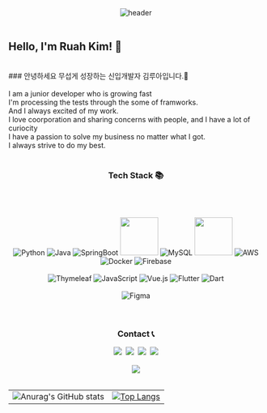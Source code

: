 



<div align="center">
  <img src="https://capsule-render.vercel.app/api?type=rect&color=timeGradient&height=200&text=Welcome&fontSize=30"&desc=Desc&descAlign=20 alt="header">
</div>

<br/>


## Hello, I'm Ruah Kim! 👋
<br>
<div>
### 안녕하세요 무섭게 성장하는 신입개발자 김루아입니다.🙂<br/>
<br>
I am a junior developer who is growing fast<br/>
I'm processing the tests through the some of framworks.<br/>
And I always excited of my work.<br/>
I love coorporation and sharing concerns with people, and I have a lot of curiocity<br/>
I have a passion to solve my business no matter what I got. <br/>
I always strive to do my best.
</div>
<br/>

<h3 align="center">Tech Stack 📚</h3>

<div align="center">

<br/>

<div align="center">
<br/>
<br/>
  
  <img src="https://img.shields.io/badge/Python-3776AB?style=flat-square&logo=Python&logoColor=white" alt="Python"/>
  <img src="https://img.shields.io/badge/Java-007396?style=flat-square&logo=Java&logoColor=white" alt="Java"/> 
  <img src="https://img.shields.io/badge/SpringBoot-6DB33F?style=flat-square&logo=SpringBoot&logoColor=white" alt="SpringBoot"/> 
  <img src="https://img.shields.io/badge/FastAPI-005571?style=for-the-badge&logo=fastapi" width="75px"/>
  <img src="https://img.shields.io/badge/Mysql-E6B91E?style=flat-square&logo=MySql&logoColor=white" alt="MySQL"/> 
  <img src="https://img.shields.io/badge/MongoDB-%234ea94b.svg?style=for-the-badge&logo=mongodb&logoColor=white" width="75px"/>
  <img src="https://img.shields.io/badge/AWS-232F3E?style=flat-square&logo=AmazonAWS&logoColor=white" alt="AWS"/> 
  <img src="https://img.shields.io/badge/Docker-2496ED?style=flat-square&logo=Docker&logoColor=white" alt="Docker"/> 
<img src="https://img.shields.io/badge/Firebase-FFCA28?style=flat-square&logo=Firebase&logoColor=white" alt="Firebase"/>


<br/>  
<br/>
  <img src="https://img.shields.io/badge/Thymeleaf-005F0F?style=flat-square&logo=Thymeleaf&logoColor=white" alt="Thymeleaf"/> 
  <img src="https://img.shields.io/badge/JavaScript-F7DF1E?style=flat-square&logo=JavaScript&logoColor=black" alt="JavaScript"/> 
  <img src="https://img.shields.io/badge/Vue.js-4FC08D?style=flat-square&logo=Vue.js&logoColor=white" alt="Vue.js"/> 
  <img src="https://img.shields.io/badge/Flutter-02569B?style=flat-square&logo=Flutter&logoColor=white" alt="Flutter"/> 
  <img src="https://img.shields.io/badge/Dart-0175C2?style=flat-square&logo=Dart&logoColor=white" alt="Dart"/> 
  
  <br/>
  <br/>

  <img src="https://img.shields.io/badge/Figma-F24E1E?style=flat-square&logo=Figma&logoColor=white" alt="Figma"/> 
  
</div>
</div>
<br/>
<br/>


<h3 align="center">Contact 📞</h3>

<div align="center">
  <a href="#"><img src="https://img.shields.io/badge/Tech%20Blog-11B48A?style=flat-square&logo=Vimeo&logoColor=white"/></a>&nbsp
  <a href="https://www.instagram.com/ruah0807/"><img src="https://img.shields.io/badge/Instagram-E4405F?style=flat-square&logo=Instagram&logoColor=white"/></a>&nbsp
  <a href="mailto:kimhk0315@gmail.com"><img src="https://img.shields.io/badge/Gmail-d14836?style=flat-square&logo=Gmail&logoColor=white"/></a>&nbsp
  <a href="https://open.kakao.com/o/Rua.na"><img src="https://img.shields.io/badge/KakaoTalk-FFCD00?style=for-the-badge&logoColor=black&logo=KakaoTalk"></a>
</div>

<br/>


<div align="center">
  <a href="https://hits.seeyoufarm.com"><img src="https://hits.seeyoufarm.com/api/count/incr/badge.svg?url=https%3A%2F%2Fgithub.com%2Fruah0807&count_bg=%2376318E&title_bg=%23D5A5A5&icon=quarkus.svg&icon_color=%23E5E4E4&title=hits&edge_flat=false"/></a>
</div>
<br/>

<table align="center">
  <tr>
    <td>
       <img src="https://github-readme-stats.vercel.app/api?username=ruah0807&show_icons=true&theme=synthwave" alt="Anurag's GitHub stats">
    </td>
    <td>
      <a href="https://github.com/ryanch0/ryanch0">
        <img src="https://github-readme-stats.vercel.app/api/top-langs/?username=ruah0807&layout=compact&theme=dark" alt="Top Langs">
      </a>
    </td>
  </tr>
</table>





